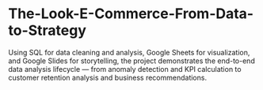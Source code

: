 # The-Look-E-Commerce-From-Data-to-Strategy
Using SQL for data cleaning and analysis, Google Sheets for visualization, and Google Slides for storytelling, the project demonstrates the end-to-end data analysis lifecycle — from anomaly detection and KPI calculation to customer retention analysis and business recommendations.
